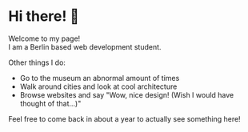 # Hi there! :wave:

Welcome to my page!
<br>
I am a Berlin based web development student.

Other things I do:
- Go to the museum an abnormal amount of times
- Walk around cities and look at cool architecture
- Browse websites and say "Wow, nice design! (Wish I would have thought of that...)"

Feel free to come back in about a year to actually see something here!
